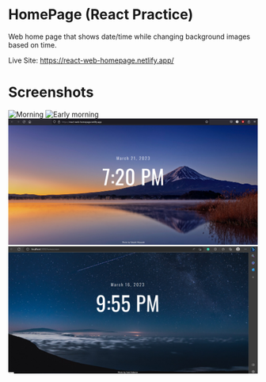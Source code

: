 # HomePage (React Practice)

Web home page that shows date/time while changing background images based on time.

Live Site: https://react-web-homepage.netlify.app/


# Screenshots

![Morning](src/images/morning-screenshot.PNG)
![Early morning](src/images/blue-screenshot.PNG)
![Evening](src/images/evening.png)
![Night](src/images/night-screenshot.png)